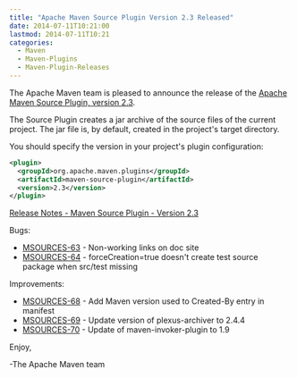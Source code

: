 ```yaml
---
title: "Apache Maven Source Plugin Version 2.3 Released"
date: 2014-07-11T10:21:00
lastmod: 2014-07-11T10:21
categories:
  - Maven
  - Maven-Plugins
  - Maven-Plugin-Releases
---
```

The Apache Maven team is pleased to announce the release of the 
[Apache Maven Source Plugin, version 2.3](http://maven.apache.org/plugins/maven-source-plugin/).

The Source Plugin creates a jar archive of the source files of the current
project. The jar file is, by default, created in the project's target
directory.

You should specify the version in your project's plugin configuration:

```xml
<plugin>
  <groupId>org.apache.maven.plugins</groupId>
  <artifactId>maven-source-plugin</artifactId>
  <version>2.3</version>
</plugin>
```
<!-- more -->


[Release Notes - Maven Source Plugin - Version 2.3](http://jira.codehaus.org/secure/ReleaseNote.jspa?projectId=11147&version=18848)

Bugs:

 * [MSOURCES-63](https://issues.apache.org/jira/browse/MSOURCES-63) - Non-working links on doc site
 * [MSOURCES-64](https://issues.apache.org/jira/browse/MSOURCES-64) - forceCreation=true doesn't create test source package when src/test missing

Improvements:

 * [MSOURCES-68](https://issues.apache.org/jira/browse/MSOURCES-68) - Add Maven version used to Created-By entry in manifest
 * [MSOURCES-69](https://issues.apache.org/jira/browse/MSOURCES-69) - Update version of plexus-archiver to 2.4.4
 * [MSOURCES-70](https://issues.apache.org/jira/browse/MSOURCES-70) - Update of maven-invoker-plugin to 1.9

Enjoy,

-The Apache Maven team
